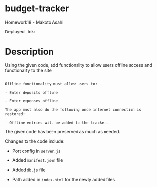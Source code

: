 # budget-tracker

Homework18 - Makoto Asahi

Deployed Link:

# Description

Using the given code, add functionality to allow users offline access and functionality to the site.
```

Offline functionality must allow users to:

- Enter deposits offline

- Enter expenses offline

The app must also do the following once internet connection is restored:

- Offline entries will be added to the tracker.

```

The given code has been preserved as much as needed.

Changes to the code include:

- Port config in `server.js`

- Added `manifest.json` file 

- Added `db.js` file

- Path added in `index.html` for the newly added files